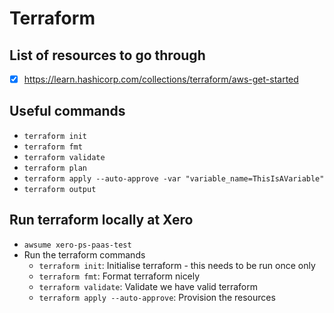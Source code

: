 # Terraform

## List of resources to go through
- [x] https://learn.hashicorp.com/collections/terraform/aws-get-started

## Useful commands
- `terraform init`
- `terraform fmt`
- `terraform validate`
- `terraform plan`
- `terraform apply --auto-approve -var "variable_name=ThisIsAVariable"`
- `terraform output` 

## Run terraform locally at Xero
- `awsume xero-ps-paas-test`
- Run the terraform commands
  - `terraform init`: Initialise terraform - this needs to be run once only
  - `terraform fmt`: Format terraform nicely
  - `terraform validate`: Validate we have valid terraform
  - `terraform apply --auto-approve`: Provision the resources